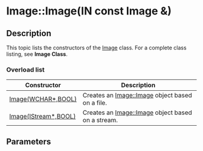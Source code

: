 # Image::Image(IN const Image &)

## Description

This topic lists the constructors of the
[Image](https://learn.microsoft.com/windows/desktop/api/gdiplusheaders/nl-gdiplusheaders-image) class. For a complete class listing, see **Image Class**.

### Overload list

| Constructor | Description |
| --- | --- |
| [Image(WCHAR*,BOOL)](https://learn.microsoft.com/previous-versions/ms535411(v=vs.85)) | Creates an [Image::Image](https://learn.microsoft.com/previous-versions/ms535411(v=vs.85)) object based on a file. |
| [Image(IStream*,BOOL)](https://learn.microsoft.com/previous-versions/ms535410(v=vs.85)) | Creates an [Image::Image](https://learn.microsoft.com/previous-versions/ms535410(v=vs.85)) object based on a stream. |

## Parameters